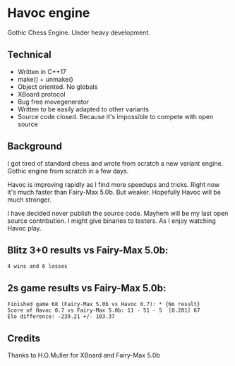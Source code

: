 # Havoc engine
Gothic Chess Engine. Under heavy development.

## Technical
- Written in C++17
- make() + unmake()
- Object oriented. No globals
- XBoard protocol
- Bug free movegenerator
- Written to be easily adapted to other variants
- Source code closed. Because it's impossible to compete with open source

## Background
I got tired of standard chess and wrote from scratch a new variant engine.
Gothic engine from scratch in a few days.

Havoc is improving rapidly as I find more speedups and tricks.
Right now it's much faster than Fairy-Max 5.0b.
But weaker. Hopefully Havoc will be much stronger.

I have decided never publish the source code. 
Mayhem will be my last open source contribution.
I might give binaries to testers. 
As I enjoy watching Havoc play.

## Blitz 3+0 results vs Fairy-Max 5.0b: 
```
4 wins and 6 losses
```

## 2s game results vs Fairy-Max 5.0b:
```
Finished game 68 (Fairy-Max 5.0b vs Havoc 0.7): * {No result}
Score of Havoc 0.7 vs Fairy-Max 5.0b: 11 - 51 - 5  [0.201] 67
Elo difference: -239.21 +/- 103.37
```

## Credits
Thanks to H.G.Muller for XBoard and Fairy-Max 5.0b
